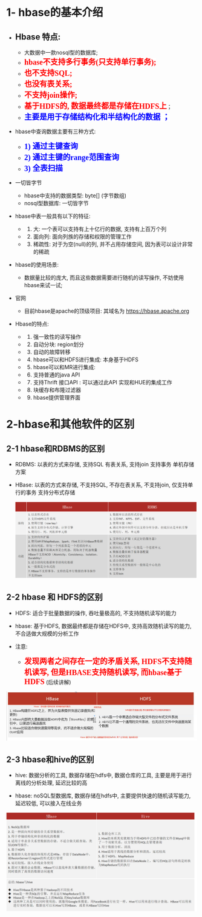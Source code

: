 # 1- hbase的基本介绍

- ## Hbase 特点:
  - 大数据中一款nosql型的数据库;
  - <span style="color:red;background:white;font-size:20px;font-family:楷体;">**hbase不支持多行事务(只支持单行事务);**</span> 
  - <span style="color:red;background:white;font-size:20px;font-family:楷体;">**也不支持SQL;**</span>
  - <span style="color:red;background:white;font-size:20px;font-family:楷体;">**也没有表关系;**</span>
  - <span style="color:red;background:white;font-size:20px;font-family:楷体;">**不支持join操作;**</span>
  - <span style="color:red;background:white;font-size:20px;font-family:楷体;">**基于HDFS的, 数据最终都是存储在HDFS上**</span>； 
  - <span style="color:blue;background:white;font-size:20px;font-family:楷体;">**主要是用于存储结构化和半结构化的数据 ；**</span>



- hbase中查询数据主要有三种方式: 
  - <span style="color:blue;background:white;font-size:20px;font-family:楷体;">**1) 通过主键查询**</span>
  - <span style="color:blue;background:white;font-size:20px;font-family:楷体;">**2) 通过主键的range范围查询**</span>
  - <span style="color:blue;background:white;font-size:20px;font-family:楷体;">**3) 全表扫描**</span>



- 一切皆字节
  - hbase中支持的数据类型: byte[] (字节数组) 
  - nosql型数据库:  一切皆字节



- hbase中表一般具有以下的特征:
  - 1) 大: 一个表可以支持有上十亿行的数据, 支持有上百万个列
  - 2) 面向列: 面向列族的存储和权限的管理工作
  - 3) 稀疏性: 对于为空(null)的列, 并不占用存储空间, 因为表可以设计非常的稀疏

  

- hbase的使用场景: 
  
  - 数据量比较的庞大, 而且这些数据需要进行随机的读写操作,  不妨使用hbase来试一试;



- 官网
  - 目前hbase是apache的顶级项目: 其域名为 https://hbase.apache.org



- Hbase的特点: 
  - 1) 强一致性的读写操作
  - 2) 自动分块: region划分
  - 3) 自动的故障转移
  - 4) hbase可以和HDFS进行集成: 本身基于HDFS
  - 5) hbase可以和MR进行集成: 
  - 6) 支持普通的java API
  - 7) 支持Thrift 接口API : 可以通过此API 实现和HUE的集成工作
  - 8) 块缓存和布隆过滤器
  - 9) hbase提供管理界面



# 2-hbase和其他软件的区别



## 2-1 hbase和RDBMS的区别

- RDBMS: 以表的方式来存储, 支持SQL 有表关系, 支持join 支持事务 单机存储方案

  

- HBase: 以表的方式来存储, 不支持SQL, 不存在表关系, 不支持join, 仅支持单行的事务 支持分布式存储

  ![image-20210318104916709](images/image-20210318104916709.png)



## 2-2 hbase 和 HDFS的区别



- HDFS: 适合于批量数据的操作, 吞吐量极高的, 不支持随机读写的能力



- hbase: 基于HDFS, 数据最终都是存储在HDFS中, 支持高效随机读写的能力,  不合适做大规模的分析工作



- 注意: 
  - <span style="color:red;background:white;font-size:20px;font-family:楷体;">**发现两者之间存在一定的矛盾关系, HDFS不支持随机读写, 但是HBASE支持随机读写, 而hbase基于HDFS**</span> (后续讲解)



![image-20210318134755590](images/image-20210318134755590.png)



## 2-3 hbase和hive的区别



- hive: 数据分析的工具, 数据存储在hdfs中, 数据仓库的工具,  主要是用于进行离线的分析处理, 延迟比较的高



- hbase: noSQL型数据库, 数据存储在hdfs中, 主要提供快速的随机读写能力, 延迟较低, 可以接入在线业务

![image-20210318135147803](images/image-20210318135147803.png)
